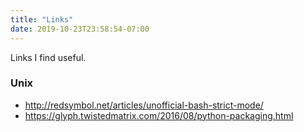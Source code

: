 ```yaml
---
title: "Links"
date: 2019-10-23T23:58:54-07:00
---
```


Links I find useful.

### Unix

* http://redsymbol.net/articles/unofficial-bash-strict-mode/
* https://glyph.twistedmatrix.com/2016/08/python-packaging.html
